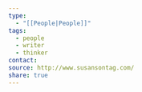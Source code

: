 ```yaml
---
type:
  - "[[People|People]]"
tags:
  - people
  - writer
  - thinker
contact: 
source: http://www.susansontag.com/
share: true
---
```



